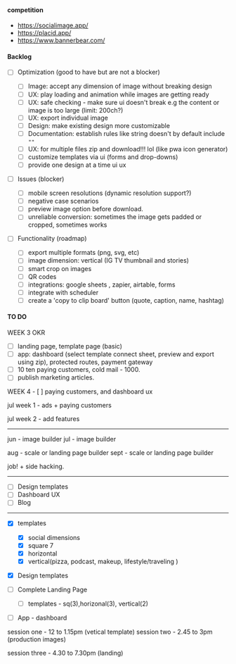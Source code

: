 #### competition

- https://socialimage.app/
- https://placid.app/
- https://www.bannerbear.com/

#### Backlog

- [ ] Optimization (good to have but are not a blocker)

  - [ ] Image: accept any dimension of image without breaking design
  - [ ] UX: play loading and animation while images are getting ready
  - [ ] UX: safe checking - make sure ui doesn't break e.g the content or image is too large (limit: 200ch?)
  - [ ] UX: export individual image
  - [ ] Design: make existing design more customizable
  - [ ] Documentation: establish rules like string doesn't by default include `""`
  - [ ] UX: for multiple files zip and download!!! lol (like pwa icon generator)
  - [ ] customize templates via ui (forms and drop-downs)
  - [ ] provide one design at a time ui ux

- [ ] Issues (blocker)

  - [ ] mobile screen resolutions (dynamic resolution support?)
  - [ ] negative case scenarios
  - [ ] preview image option before download.
  - [ ] unreliable conversion: sometimes the image gets padded or cropped, sometimes works

- [ ] Functionality (roadmap)
  - [ ] export multiple formats (png, svg, etc)
  - [ ] image dimension: vertical (IG TV thumbnail and stories)
  - [ ] smart crop on images
  - [ ] QR codes
  - [ ] integrations: google sheets , zapier, airtable, forms
  - [ ] integrate with scheduler
  - [ ] create a 'copy to clip board' button (quote, caption, name, hashtag)

#### TO DO

WEEK 3 OKR

- [ ] landing page, template page (basic)
- [ ] app: dashboard (select template connect sheet, preview and export using zip), protected routes, payment gateway
- [ ] 10 ten paying customers, cold mail - 1000.
- [ ] publish marketing articles.

WEEK 4 - [ ] paying customers, and dashboard ux

jul week 1 - ads + paying customers

jul week 2 - add features

---

jun - image builder
jul - image builder

aug - scale or landing page builder
sept - scale or landing page builder

job! + side hacking.

---

<!-- landing page: Pitch, Demo, Templates, Pricing, Blog, Get Access. -->

- [ ] Design templates
- [ ] Dashboard UX
- [ ] Blog

---

- [x] templates

  - [x] social dimensions
  - [x] square 7
  - [x] horizontal
  - [x] vertical(pizza, podcast, makeup, lifestyle/traveling )

- [x] Design templates
- [ ] Complete Landing Page
  - [ ] templates - sq(3),horizonal(3), vertical(2)
- [ ] App - dashboard

session one - 12 to 1.15pm (vetical template)
session two - 2.45 to 3pm (production images)

session three - 4.30 to 7.30pm (landing)
